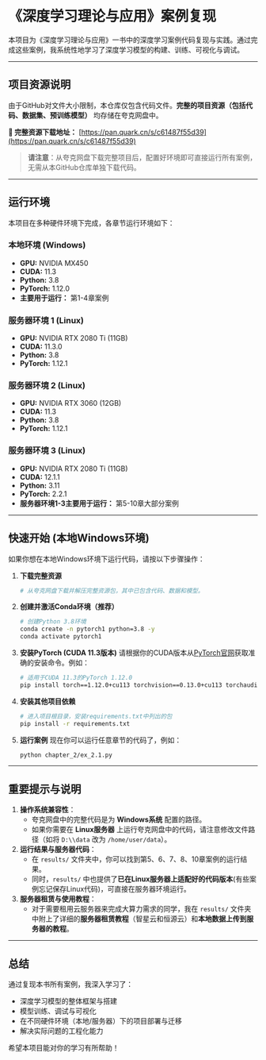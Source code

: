 # 《深度学习理论与应用》案例复现

本项目为《深度学习理论与应用》一书中的深度学习案例代码复现与实践。通过完成这些案例，我系统性地学习了深度学习模型的构建、训练、可视化与调试。

---

## 项目资源说明

由于GitHub对文件大小限制，本仓库仅包含代码文件。**完整的项目资源（包括代码、数据集、预训练模型）** 均存储在夸克网盘中。

**🔗 完整资源下载地址：** [https://pan.quark.cn/s/c61487f55d39](https://pan.quark.cn/s/c61487f55d39)

> **请注意**：从夸克网盘下载完整项目后，配置好环境即可直接运行所有案例，无需从本GitHub仓库单独下载代码。

---

## 运行环境

本项目在多种硬件环境下完成，各章节运行环境如下：

### 本地环境 (Windows)

- **GPU:** NVIDIA MX450
- **CUDA:** 11.3
- **Python:** 3.8
- **PyTorch:** 1.12.0
- **主要用于运行：** 第1-4章案例

### 服务器环境 1 (Linux)

- **GPU:** NVIDIA RTX 2080 Ti (11GB)
- **CUDA:** 11.3.0
- **Python:** 3.8
- **PyTorch:** 1.12.1

### 服务器环境 2 (Linux)

- **GPU:** NVIDIA RTX 3060 (12GB)
- **CUDA:** 11.3
- **Python:** 3.8
- **PyTorch:** 1.12.1

### 服务器环境 3 (Linux)

- **GPU:** NVIDIA RTX 2080 Ti (11GB)
- **CUDA:** 12.1.1
- **Python:** 3.11
- **PyTorch:** 2.2.1
- **服务器环境1-3主要用于运行：** 第5-10章大部分案例

---

## 快速开始 (本地Windows环境)

如果你想在本地Windows环境下运行代码，请按以下步骤操作：

1. **下载完整资源**

   ```bash
   # 从夸克网盘下载并解压完整资源包，其中已包含代码、数据和模型。
   ```

2. **创建并激活Conda环境（推荐）**

   ```bash
   # 创建Python 3.8环境
   conda create -n pytorch1 python=3.8 -y
   conda activate pytorch1
   ```

3. **安装PyTorch (CUDA 11.3版本)**
   请根据你的CUDA版本从[PyTorch官网](https://pytorch.org/get-started/previous-versions/)获取准确的安装命令。例如：

   ```bash
   # 适用于CUDA 11.3的PyTorch 1.12.0
   pip install torch==1.12.0+cu113 torchvision==0.13.0+cu113 torchaudio==0.12.0 --extra-index-url https://download.pytorch.org/whl/cu113
   ```

4. **安装其他项目依赖**

   ```bash
   # 进入项目根目录，安装requirements.txt中列出的包
   pip install -r requirements.txt
   ```

5. **运行案例**
   现在你可以运行任意章节的代码了，例如：

   ```bash
   python chapter_2/ex_2.1.py
   ```

---

## 重要提示与说明

1.  **操作系统兼容性**：
    - 夸克网盘中的完整代码是为 **Windows系统** 配置的路径。
    - 如果你需要在 **Linux服务器** 上运行夸克网盘中的代码，请注意修改文件路径（如将 `D:\\data` 改为 `/home/user/data`）。
2.  **运行结果与服务器代码**：
    - 在 `results/` 文件夹中，你可以找到第5、6、7、8、10章案例的运行结果。
    - 同时，`results/` 中也提供了**已在Linux服务器上适配好的代码版本**(有些案例忘记保存Linux代码)，可直接在服务器环境运行。
3.  **服务器租赁与使用教程**：
    - 对于需要租用云服务器来完成大算力需求的同学，我在 `results/` 文件夹中附上了详细的**服务器租赁教程**（智星云和恒源云）和**本地数据上传到服务器的教程**。

---

## 总结

通过复现本书所有案例，我深入学习了：

- 深度学习模型的整体框架与搭建
- 模型训练、调试与可视化
- 在不同硬件环境（本地/服务器）下的项目部署与迁移
- 解决实际问题的工程化能力

希望本项目能对你的学习有所帮助！
